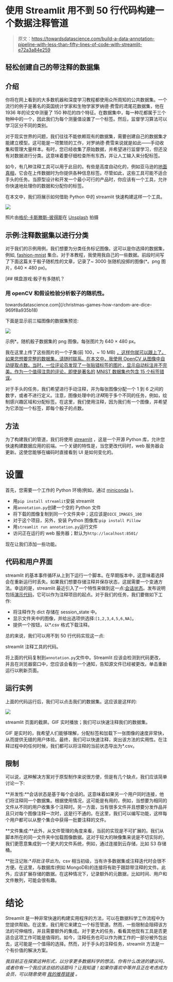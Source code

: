 # 使用 Streamlit 用不到 50 行代码构建一个数据注释管道

> 原文：<https://towardsdatascience.com/build-a-data-annotation-pipeline-with-less-than-fifty-lines-of-code-with-streamlit-e72a3a84e259>

## 轻松创建自己的带注释的数据集

## 介绍

你将在网上看到的大多数机器和深度学习教程都使用众所周知的公共数据集。一个流行的例子是著名的英国统计学家和生物学家罗纳德·费雪的鸢尾花数据集，他在 1936 年的论文中测量了 150 种花的四个特征。在数据集中，每一种花都属于三个物种中的一个，因此我们为每个测量值设置了一个标签。然后，监督学习算法可以学习区分不同的类别。

对于现实世界的问题，我们往往不能依赖现有的数据集，需要创建自己的数据集才能建立模型。这可能是一项繁琐的工作，对罗纳德·费雪来说就是如此——手动收集和管理大量样本。有时，您已经收集了原始数据，并希望进行监督学习，但还没有对数据进行分类。这意味着要仔细检查所有东西，并让人工输入来分配标签。

如今，有几种注释工具可以用于此目的。有些是高度自动化的，例如亚马逊的[地面真相](https://aws.amazon.com/sagemaker/data-labeling/?sagemaker-data-wrangler-whats-new.sort-by=item.additionalFields.postDateTime&sagemaker-data-wrangler-whats-new.sort-order=desc)，它会在上传数据时为你提供各种信息标签。尽管如此，这些工具可能不适合手头的任务。当原型设计和开发一个最小可行的产品时，你应该有一个工具，允许你快速地处理你的数据和分配你的标签。

在本文中，我们将展示如何借助 Python 中的 streamlit 快速构建这样一个工具。

![](img/33bfe9340b11977638a3feec88f071f0.png)

照片由[格伦·卡斯滕斯-彼得斯](https://unsplash.com/@glenncarstenspeters?utm_source=unsplash&utm_medium=referral&utm_content=creditCopyText)在 [Unsplash](https://unsplash.com/?utm_source=unsplash&utm_medium=referral&utm_content=creditCopyText) 拍摄

## 示例:注释数据集以进行分类

对于我们的示例用例，我们想要为分类任务标记图像。这可以是你选择的数据集，例如, [fashion-mnist](https://github.com/zalandoresearch/fashion-mnist) 集合。对于本教程，我使用我自己的一些数据。前段时间写了下面这篇关于骰子随机性的文章，记录了~ 3000 张随机投掷的图像(*。png 图片，640 × 480 px)。

[](/christmas-games-how-random-are-dice-969f8a935b18) [## 棋盘游戏:骰子有多随机？

### 用 openCV 和假设检验分析骰子的随机性。

towardsdatascience.com](/christmas-games-how-random-are-dice-969f8a935b18) 

下面是显示前三幅图像的数据集预览:

![](img/1972fdc9d57869b992c973773e968106.png)

示例*。随机骰子数据集的 png 图像。每张图片为 640 × 480 px。

我在这里上传了这些图片的一个子集(前 100，~ 10 MB) [，这样你就可以跟上了。如果您想要完整的数据集，请随时联系。在本文中，我使用 OpenCV 从图像中自动提取点数。当时，一位评论员发现了一张贴错标签的图片，显示自动标注并不完美。作为一个值得注意的评论，即使是著名的](https://drive.google.com/file/d/168vXrtgIEwYu88LVQUEXauDhom6FlSlB/view?usp=sharing) [MNIST 数据集也包含 15 个标签错误](https://www.csail.mit.edu/news/major-ml-datasets-have-tens-thousands-errors)。

对于手头的任务，我们希望进行手动注释，并为每张图像分配一个 1 到 6 之间的数字，或者不进行定义。注意，图像处理中的*注释*用于多个不同的任务，例如，绘制感兴趣区域和分配标签。在这里，我们使用注释，因为我们有一个图像，并希望为它添加一个标签，即每个骰子的点数。

## 方法

为了构建我们的管道，我们将使用 [streamlit](https://streamlit.io) ，这是一个开源 Python 库，允许您快速构建数据应用的前端。一个关键的特性是，当您更改代码时，web 服务器会更新。这使您能够在编码时直接看到 UI 是如何变化的。

# **设置**

首先，您需要一个工作的 Python 环境(例如，通过 [miniconda](https://docs.conda.io/en/latest/miniconda.html) )。

*   用`pip install streamlit`安装 streamlit
*   用`annotation.py`创建一个空的 Python 文件
*   将下载的图像复制到同一个文件夹中；这应该是`DICE_IMAGES_100`
*   对于这个项目，另外，安装 Python 图像库:`pip install Pillow`
*   用`streamlit run annotation.py`运行文件
*   访问正在运行的 web 服务器；默认为`http://localhost:8501/`

现在让我们添加一些功能。

## 代码和用户界面

streamlit 的基本事件循环从上到下运行一个脚本。在早期版本中，这意味着选择会在重新运行时丢失。如果我们想要存储注释并保存状态，这就需要一个变通方法。幸运的是，streamlit 最近引入了一个特性来做到这一点:[会话状态](https://docs.streamlit.io/library/api-reference/session-state)。发布说明包括[演示代码](https://github.com/streamlit/release-demos/blob/0.84/0.84/demos/labelling.py)，它可以作为注释项目的起点。对于我们的任务，我们要做如下工作:

*   将注释作为 dict 存储在 session_state 中。
*   显示文件夹中的图像，并给出选项供选择:`[1,2,3,4,5,6,NA]`。
*   提供一个按钮，以*.csv 格式下载注释。

总的来说，我们可以用不到 50 行代码实现这一点:

streamlit 注释工具的代码。

将上面的代码复制到`annotation.py`文件中。Streamlit 应该会检测到代码更改，并且在浏览器窗口中，您应该会看到一个通知，告知源文件已经被更改。单击重新运行以刷新页面。

## 运行实例

上面的代码运行后，我们可以点击我们的数据集。这应该是这样的:

![](img/947df59698480ff5e81b9fb486ae1a32.png)

streamlit 页面的截屏。GIF 实时播放；我们可以快速注释我们的数据集。

GIF 是实时的，我希望人们能够理解，分配标签和加载下一张图像的速度非常快，从而提供无缝的用户体验。最终，我们可以快速注释，突出该方法的实用性。在注释过程中的任何时候，我们都可以将注释的当前状态导出为*.csv。

## 限制

可以说，这种解决方案对于原型制作来说很方便，但是有几个缺点，我们应该简单讨论一下:

**并发性:**会话状态是基于每个会话的。这意味着如果另一个用户同时连接，他们将注释同一个数据集。根据使用情况，这可能是有用的，例如，当想要为相同的文件从不同的用户收集多个注释时。另一方面，当有很多文件并且想要分发作品并且只对每个图像注释一次时，这是行不通的。在这里，我们可以编写功能，这样每个用户都可以从整个集合中获得一批要注释的文件。

**文件集成:**此外，从文件管理的角度来看，当前的实现是不可扩展的。我们从脚本所在的同一文件夹中加载图像数据。这对于较大的映像集来说是不切实际的，我们更愿意集成到一个更大的文件系统，例如，通过连接到云存储，比如 S3 存储桶。

**批注记账:**将批注导出为*。csv 相当初级，当有许多数据集或注释迭代时会很不方便。在这里，与数据库(例如 MongoDB)的连接将有助于跟踪带注释的文件。此外，应该扩展存储的数据。在这种情况下，记录额外的元数据，比如时间、用户和文件散列，可能会很有趣。

# **结论**

Streamlit 是一种非常快速的构建实用程序的方法，可以在数据科学工作流程中为您提供帮助。在这里，我们用它来建立一个标签管道。然而，一些限制会阻碍该方法的可伸缩性，并且需要额外的集成。对于更大的任务，看看其他现有工具是否更适合这项工作可能是值得的。如今，注释任务也可以作为微工作的一部分被外包出去，这可能是一个值得的选择。然而，对于手头的注释任务，streamlit 方法是一个有价值的解决方案。

*我目前正在探索这种形式，以分享更多数据科学的想法。你有什么改进的建议吗，或者你有一个我应该总结的话题吗？让我知道！如果你喜欢中等并且正在考虑成为会员，可以随意使用* [*我的推荐链接*](https://medium.com/@straussmaximilian/membership) *。*